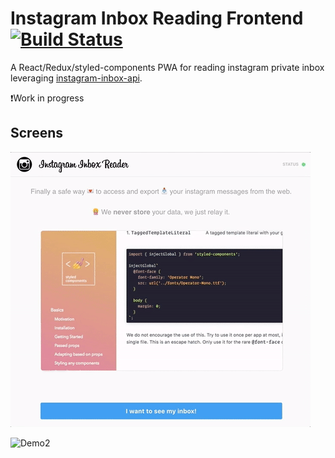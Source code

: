 # Instagram Inbox Reading Frontend [![Build Status][travis-image]][travis-url]

A React/Redux/styled-components PWA for reading instagram private inbox leveraging [instagram-inbox-api](https://github.com/Elyx0/instagram-inbox-api).

❗️Work in progress

## Screens

![Demo](/public/igread.gif)

![Demo2](/public/thumbmail.gif)

[travis-image]: https://travis-ci.org/Elyx0/instagram-inbox-api.svg?branch=master
[travis-url]: https://travis-ci.org/Elyx0/instagram-inbox-api.git
